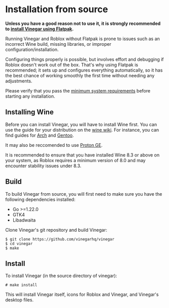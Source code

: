 # Installation from source

<div class="warning">

**Unless you have a good reason not to use it, it is strongly recommended to [install Vinegar using Flatpak](../index.md).**

Running Vinegar and Roblox without Flatpak is prone to issues such as an incorrect Wine build, missing libraries, or improper configuration/installation.

Configuring things properly is possible, but involves effort and debugging if Roblox doesn't work out of the box. That's why using Flatpak is recommended; it sets up and configures everything automatically, so it has the best chance of working smoothly the first time without needing any adjustments.

Please verify that you pass the [minimum system requirements](../index.md) before starting any installation.

</div>

## Installing Wine

Before you can install Vinegar, you will have to install Wine first. You can use the guide for your distribution on the [wine wiki](https://wiki.winehq.org/Download). For instance, you can find guides for [Arch](https://wiki.archlinux.org/title/wine) and [Gentoo](https://wiki.gentoo.org/wiki/Wine).

It may also be reccomended to use [Proton GE](https://github.com/GloriousEggroll/proton-ge-custom).

It is recommended to ensure that you have installed Wine 8.3 or above on your system, as Roblox requires a minimum version of 8.0 and may encounter stability issues under 8.3.

## Build

To build Vinegar from source, you will first need to make sure you have the following dependencies installed:
- Go >=1.22.0
- GTK4
- Libadwaita

Clone Vinegar's git repository and build Vinegar:

```console
$ git clone https://github.com/vinegarhq/vinegar
$ cd vinegar
$ make
```

## Install

To install Vinegar (in the source directory of vinegar):

```console
# make install
```

This will install Vinegar itself, icons for Roblox and Vinegar, and Vinegar's desktop files.
